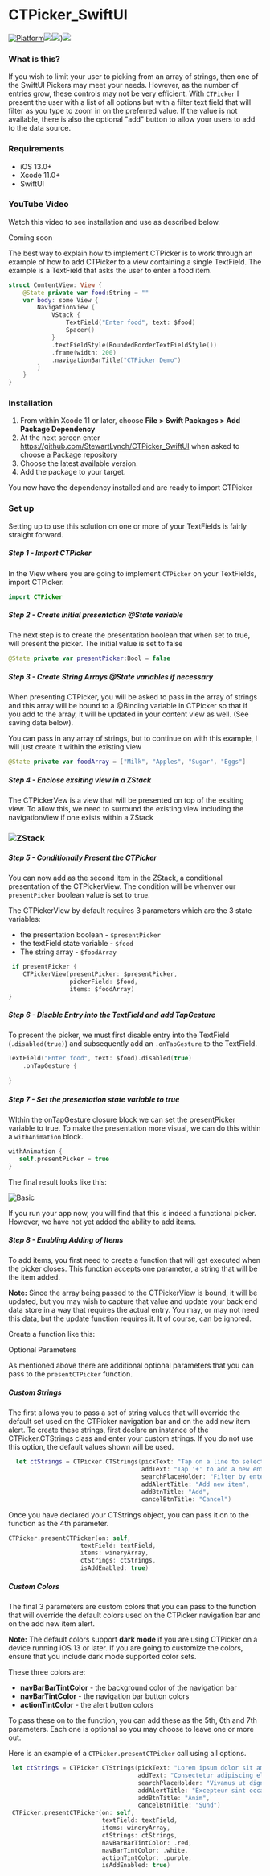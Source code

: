 # CTPicker_SwiftUI
[![Platform](http://img.shields.io/badge/platform-iOS-blue.svg?style=flat)](https://developer.apple.com/iphone/index.action)[![](http://img.shields.io/badge/language-Swift-brightgreen.svg?color=orange)](https://developer.apple.com/swift)![](https://img.shields.io/github/tag/stewartlynch/CTPicker_SwiftUI?style=flat))![](https://img.shields.io/github/last-commit/StewartLynch/CTPicker_SwiftUI)

### What is this?

If you wish to limit your user to picking from an array of strings, then one of the SwiftUI Pickers may meet your needs.  However, as the number of entries grow, these controls may not be very efficient.  With `CTPicker`  I present the user with a list of all options but with a filter text field that will filter as you type to zoom in on the preferred value.  If the value is not available, there is also the optional "add" button to allow your users to add to the data source.

### Requirements
- iOS 13.0+
- Xcode 11.0+
- SwiftUI
### YouTube Video

Watch this video to see installation and use as described below.

Coming soon

The best way to explain how to implement CTPicker is to work through an example  of how to add CTPicker to a view containing a single TextField.  The example is a TextField that asks the user to enter a food item.

```swift
struct ContentView: View {
    @State private var food:String = ""
    var body: some View {
        NavigationView {
            VStack {
                TextField("Enter food", text: $food)
                Spacer()
            }
            .textFieldStyle(RoundedBorderTextFieldStyle())
            .frame(width: 200)
            .navigationBarTitle("CTPicker Demo")
        }
    }
}
```

### Installation

1. From within Xcode 11 or later, choose **File > Swift Packages > Add Package Dependency**
2. At the next screen enter https://github.com/StewartLynch/CTPicker_SwiftUI when asked to choose a Package repository
3. Choose the latest available version.
4. Add the package to your target.

You now have the dependency installed and are ready to import CTPicker

### Set up

Setting up to use this solution on one or more of your TextFields is fairly straight forward.

##### Step 1 - Import CTPicker

In the View where you are going to implement `CTPicker` on your TextFields, import CTPicker.

```swift
import CTPicker
```

##### Step 2 - Create initial presentation @State variable

The next step is to create the presentation boolean that when set to true, will present the picker.  The initial value is set to false

```swift
@State private var presentPicker:Bool = false
```

##### Step 3 - Create String Arrays @State variables if necessary

When presenting CTPicker, you will be asked to pass in the array of strings and this array will be bound to a @Binding variable in CTPicker so that if you add to the array, it will be updated in your content view as well. (See saving data below). 

You can pass in any array of strings,  but to continue on with this example, I will just create it within the existing view

```swift
@State private var foodArray = ["Milk", "Apples", "Sugar", "Eggs"]
```

##### Step 4 - Enclose exsiting view in a ZStack

The CTPickerVew is a view that will be presented on top of the exsiting view.  To allow this, we need to surround the existing view including the navigationView if one exists within a ZStack

### ![ZStack](ReadMeImages/ZStack.gif)

##### Step 5  - Conditionally Present the CTPicker

You can now add as the second item in the ZStack, a conditional presentation of the CTPickerView.  The condition will be whenver our `presentPicker` boolean value is set to `true`.  

The CTPickerView by default requires 3 parameters which are the 3 state variables:

- the presentation boolean -  `$presentPicker`
- the textField state variable - `$food`
- The string array - `$foodArray`

```swift
 if presentPicker {
    CTPickerView(presentPicker: $presentPicker,
                 pickerField: $food,
                 items: $foodArray)
}
```

##### Step 6 - Disable Entry into the TextField and add TapGesture

To present the picker, we must first disable entry into the TextField  (`.disabled(true)`) and subsequently add an `.onTapGesture` to the TextField.

```swift
TextField("Enter food", text: $food).disabled(true)
    .onTapGesture {
            
}
```

##### Step 7 - Set the presentation state variable to true

WIthin the onTapGesture closure block we can set the presentPicker variable to true.  To make the presentation more visual, we can do this within a `withAnimation` block.

```swift
withAnimation {
   self.presentPicker = true
}
```
The final result looks like this:

![Basic](ReadMeImages/Basic.png)

If you run your app now, you will find that this is indeed a functional picker.  However, we have not yet added the ability to add items.

##### Step 8 - Enabling Adding of Items

To add items, you first need to create a function that will get executed when the picker closes.  This function accepts one parameter, a string that will be the item added.

**Note:** Since the array being passed to the CTPickerView is bound, it will be updated, but you may wish to capture that value and update your back end data store in a way that requires the actual entry.  You may, or may not need this data, but the update function requires it.  It of course, can be ignored.

Create a function like this:

Optional Parameters

As mentioned above there are additional optional parameters that you can pass to the `presentCTPicker` function.  

##### Custom Strings

The first allows you to pass a set of string values that will override  the default set used on the CTPicker navigation bar and on the add new item alert.  To create these strings, first declare an instance of the CTPicker.CTStrings class and enter your custom strings.  If you do not use this option, the default values shown will be used.

```swift
  let ctStrings = CTPicker.CTStrings(pickText: "Tap on a line to select.",
                                     addText: "Tap '+' to add a new entry.",
                                     searchPlaceHolder: "Filter by entering text...",
                                     addAlertTitle: "Add new item",
                                     addBtnTitle: "Add",
                                     cancelBtnTitle: "Cancel")
```

Once you have declared your CTStrings object, you can pass it on to the function as the 4th parameter.
```swift
CTPicker.presentCTPicker(on: self,
                    textField: textField,
                    items: wineryArray,
                    ctStrings: ctStrings,
                    isAddEnabled: true)
```

##### Custom Colors

The final 3 parameters are custom colors that you can pass to the function that will override the default colors used on the CTPicker navigation bar and on the add new item alert.

**Note:** The default colors support **dark mode** if you are using CTPicker on a device running iOS 13 or later.  If you are going to customize the colors, ensure that you include dark mode supported color sets.

These three colors are:

- **navBarBarTintColor** - the background color of the navigation bar
- **navBarTintColor** - the navigation bar button colors
- **actionTintColor** - the alert button colors

To pass these on to the function, you can add these as the 5th, 6th and 7th parameters.  Each one is optional so you may choose to leave one or more out.

Here is an example of a `CTPicker.presentCTPicker` call using all options.
```swift
 let ctStrings = CTPicker.CTStrings(pickText: "Lorem ipsum dolor sit amet.",
                                    addText: "Consectetur adipiscing elit.",
                                    searchPlaceHolder: "Vivamus ut dignissim dui...",
                                    addAlertTitle: "Excepteur sint occaecat",
                                    addBtnTitle: "Anim",
                                    cancelBtnTitle: "Sund")
 CTPicker.presentCTPicker(on: self,
                          textField: textField,
                          items: wineryArray,
                          ctStrings: ctStrings,
                          navBarBarTintColor: .red,
                          navBarTintColor: .white,
                          actionTintColor: .purple,
                          isAddEnabled: true)
```
